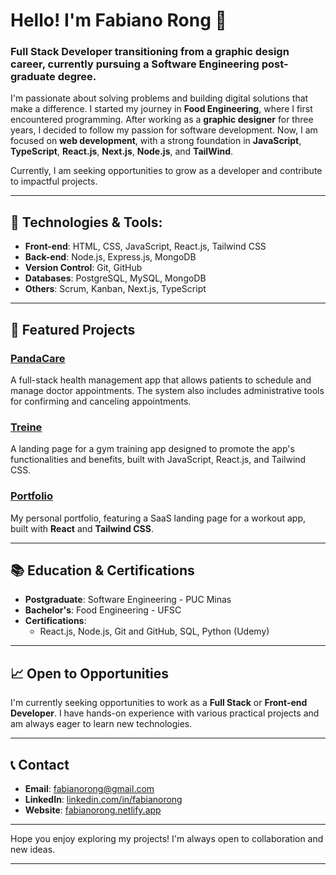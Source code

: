 # Hello! I'm Fabiano Rong 👋

### Full Stack Developer transitioning from a graphic design career, currently pursuing a Software Engineering post-graduate degree.

I'm passionate about solving problems and building digital solutions that make a difference. I started my journey in **Food Engineering**, where I first encountered programming. After working as a **graphic designer** for three years, I decided to follow my passion for software development. Now, I am focused on **web development**, with a strong foundation in **JavaScript**, **TypeScript**, **React.js**, **Next.js**, **Node.js**, and **TailWind**.

Currently, I am seeking opportunities to grow as a developer and contribute to impactful projects.

---

## 🚀 Technologies & Tools:
- **Front-end**: HTML, CSS, JavaScript, React.js, Tailwind CSS
- **Back-end**: Node.js, Express.js, MongoDB
- **Version Control**: Git, GitHub
- **Databases**: PostgreSQL, MySQL, MongoDB
- **Others**: Scrum, Kanban, Next.js, TypeScript

---

## 🔧 Featured Projects

### [PandaCare](https://panda-healthcare.vercel.app/)
A full-stack health management app that allows patients to schedule and manage doctor appointments. The system also includes administrative tools for confirming and canceling appointments.

### [Treine](https://treineapp.netlify.app/)
A landing page for a gym training app designed to promote the app's functionalities and benefits, built with JavaScript, React.js, and Tailwind CSS.

### [Portfolio](https://fabianorong.netlify.app/)
My personal portfolio, featuring a SaaS landing page for a workout app, built with **React** and **Tailwind CSS**.

---

## 📚 Education & Certifications
- **Postgraduate**: Software Engineering - PUC Minas
- **Bachelor's**: Food Engineering - UFSC
- **Certifications**:
  - React.js, Node.js, Git and GitHub, SQL, Python (Udemy)
  
---

## 📈 Open to Opportunities
I'm currently seeking opportunities to work as a **Full Stack** or **Front-end Developer**. I have hands-on experience with various practical projects and am always eager to learn new technologies.

---

## 📞 Contact
- **Email**: [fabianorong@gmail.com](mailto:fabianorong@gmail.com)
- **LinkedIn**: [linkedin.com/in/fabianorong](https://www.linkedin.com/in/fabianorong/)
- **Website**: [fabianorong.netlify.app](https://fabianorong.netlify.app/)

---

Hope you enjoy exploring my projects! I'm always open to collaboration and new ideas.

---
